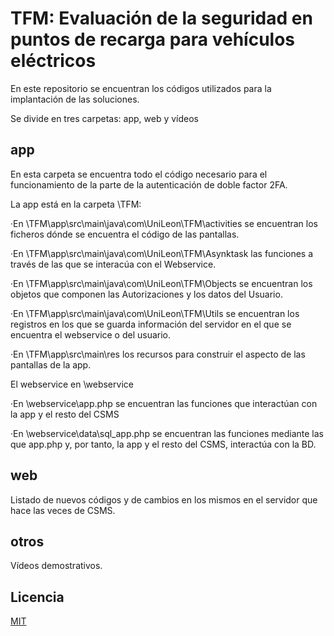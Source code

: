 # TFM: Evaluación de la seguridad en puntos de recarga para vehículos eléctricos

En este repositorio se encuentran los códigos utilizados para la implantación de las soluciones.

Se divide en tres carpetas: app, web y vídeos

## app

En esta carpeta se encuentra todo el código necesario para el funcionamiento de la parte de la autenticación de doble factor 2FA.

La app está en la carpeta \TFM:
	
·En \TFM\app\src\main\java\com\UniLeon\TFM\activities se encuentran los ficheros dónde se encuentra el código de las pantallas.

·En \TFM\app\src\main\java\com\UniLeon\TFM\Asynktask las funciones a través de las que se interacúa con el Webservice.

·En \TFM\app\src\main\java\com\UniLeon\TFM\Objects se encuentran los objetos que componen las Autorizaciones y los datos del Usuario.

·En \TFM\app\src\main\java\com\UniLeon\TFM\Utils se encuentran los registros en los que se guarda información del servidor en el que se encuentra el webservice o del usuario.

·En \TFM\app\src\main\res los recursos para construir el aspecto de las pantallas de la app.

El webservice en \webservice

·En \webservice\app.php se encuentran las funciones que interactúan con la app y el resto del CSMS

·En \webservice\data\sql_app.php se encuentran las funciones mediante las que app.php y, por tanto, la app y el resto del CSMS, interactúa con la BD.
	

## web

Listado de nuevos códigos y de cambios en los mismos en el servidor que hace las veces de CSMS.

## otros

Vídeos demostrativos.

## Licencia
[MIT](https://www.gnu.org/licenses/gpl-3.0.html)